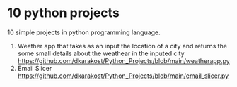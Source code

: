 # 10 python projects
10 simple projects in python programming language.

1) Weather app that takes as an input the location of a city and returns the some small details about the weathear in the inputed city https://github.com/dkarakost/Python_Projects/blob/main/weatherapp.py
2)  Email Slicer https://github.com/dkarakost/Python_Projects/blob/main/email_slicer.py

